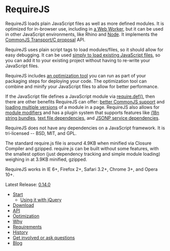 # RequireJS

RequireJS loads plain JavaScript files as well as more defined modules. It is optimized for in-browser use, including in [a Web Worker](requirejs/tree/master/docs/api.md#webworker), but it can be used in other JavaScript environments, like Rhino and [Node](requirejs/tree/master/docs/node.md). It implements the [CommonJS Transport/C proposal](http://wiki.commonjs.org/wiki/Modules/Transport/C) API.

RequireJS uses plain script tags to load modules/files, so it should allow for easy debugging. It can be used [simply to load existing JavaScript files](requirejs/tree/master/docs/api.md#jsfiles), so you can add it to your existing project without having to re-write your JavaScript files.

RequireJS includes [an optimization tool](requirejs/tree/master/docs/optimization.md) you can run as part of your packaging steps for deploying your code. The optimization tool can combine and minify your JavaScript files to allow for better performance.

If the JavaScript file defines a JavaScript module via [require.def()](requirejs/tree/master/docs/api.md#define), then there are other benefits RequireJS can offer: [better CommonJS support](requirejs/tree/master/docs/commonjs.md) and [loading multiple versions](requirejs/tree/master/docs/api.md#multiversion) of a module in a page. RequireJS also allows for [module modifiers](requirejs/tree/master/docs/api.md#modifiers) and has a plugin system that supports features like [i18n string bundles](requirejs/tree/master/docs/api.md#i18n), [text file dependencies](requirejs/tree/master/docs/api.md#text), and [JSONP service dependencies](requirejs/tree/master/docs/api.md#jsonp).

RequireJS does not have any dependencies on a JavaScript framework. It is tri-licensed -- BSD, MIT, and GPL.

The standard require.js file is around 4.9KB when minified via Closure Compiler and gzipped. require.js can be built without some features, with the smallest option (just dependency tracking and simple module loading) weighing in at 3.9KB minified, gzipped.

RequireJS works in IE 6+, Firefox 2+, Safari 3.2+, Chrome 3+, and Opera 10+.

Latest Release: [0.14.0](http://requirejs.org/docs/download.html)

* [Start](requirejs/tree/master/docs/start.md)
    * [Using it with jQuery](requirejs/tree/master/docs/jquery.md)
* [Download](requirejs/tree/master/docs/download.md)
* [API](requirejs/tree/master/docs/api.md)
* [Optimization](requirejs/tree/master/docs/optimization.md)
* [Why](requirejs/tree/master/docs/why.md)
* [Requirements](requirejs/tree/master/docs/requirements.md)
* [History](requirejs/tree/master/docs/history.md)
* [Get involved or ask questions](http://groups.google.com/group/requirejs)
* [Blog](http://tagneto.blogspot.com)
